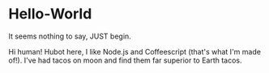 # Hello-World
It seems nothing to say, JUST begin.

Hi human!
Hubot here, I like Node.js and Coffeescript (that's what I'm made of!).
I've had tacos on moon and find them far superior to Earth tacos.
